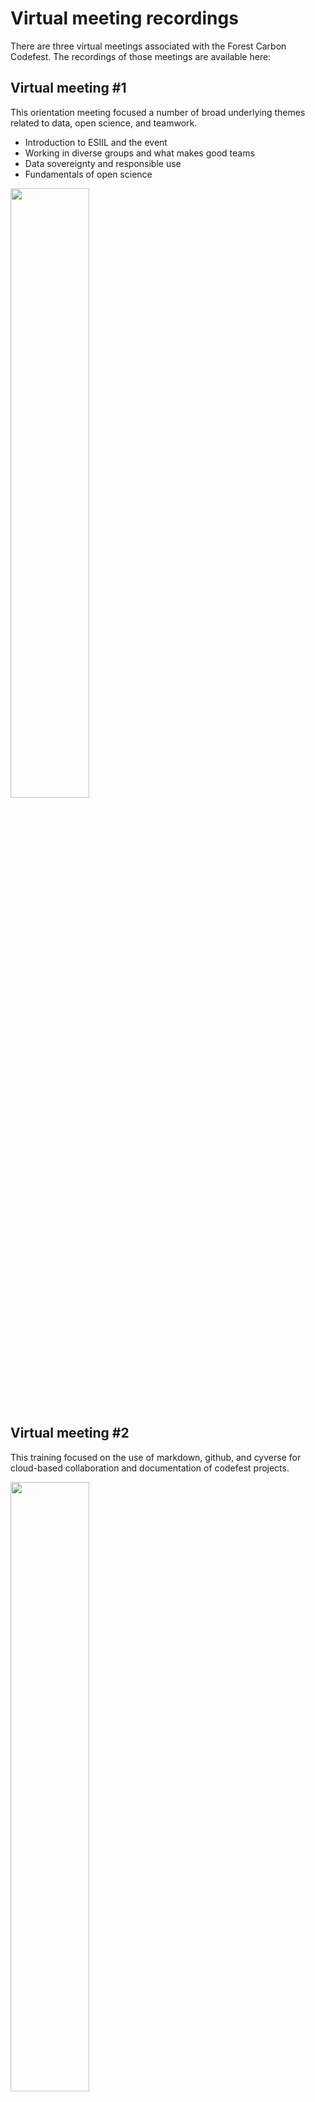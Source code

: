 # Virtual meeting recordings

There are three virtual meetings associated with the Forest Carbon Codefest. The recordings of those meetings are available here:

## Virtual meeting #1

This orientation meeting focused a number of broad underlying themes related to data, open science, and teamwork.
- Introduction to ESIIL and the event
- Working in diverse groups and what makes good teams
- Data sovereignty and responsible use
- Fundamentals of open science

<a href="https://www.youtube.com/watch?v=aM0FF6ph2FA">
    <img src="https://img.youtube.com/vi/aM0FF6ph2FA/0.jpg" style="width: 50%;">
</a>

## Virtual meeting #2

This training focused on the use of markdown, github, and cyverse for cloud-based collaboration and documentation of codefest projects.

<a href="https://www.youtube.com/watch?v=49IDCh4uXeE">
    <img src="https://img.youtube.com/vi/49IDCh4uXeE/0.jpg" style="width: 50%;">
</a>
